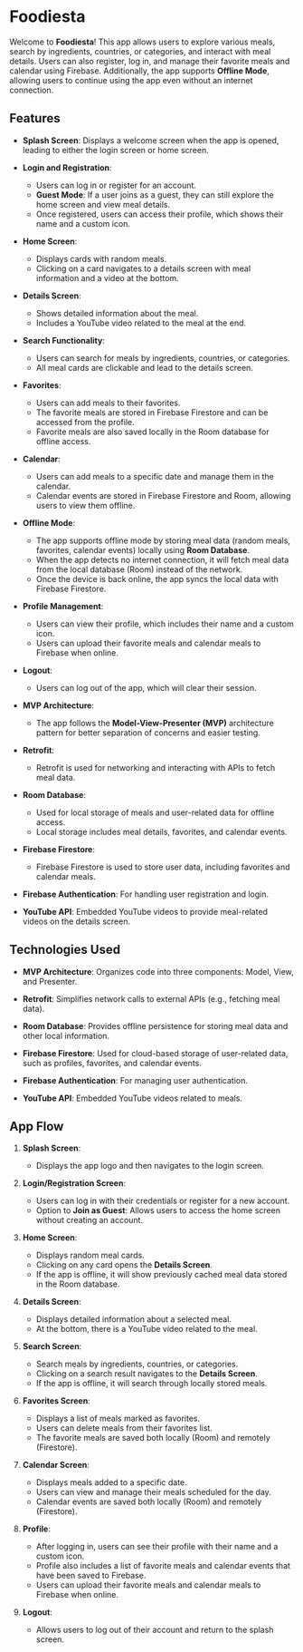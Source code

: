 # Foodiesta

Welcome to **Foodiesta**! This app allows users to explore various meals, search by ingredients, countries, or categories, and interact with meal details. Users can also register, log in, and manage their favorite meals and calendar using Firebase. Additionally, the app supports **Offline Mode**, allowing users to continue using the app even without an internet connection.

## Features

- **Splash Screen**: Displays a welcome screen when the app is opened, leading to either the login screen or home screen.
  
- **Login and Registration**:
  - Users can log in or register for an account.
  - **Guest Mode**: If a user joins as a guest, they can still explore the home screen and view meal details.
  - Once registered, users can access their profile, which shows their name and a custom icon.

- **Home Screen**:
  - Displays cards with random meals.
  - Clicking on a card navigates to a details screen with meal information and a video at the bottom.

- **Details Screen**:
  - Shows detailed information about the meal.
  - Includes a YouTube video related to the meal at the end.

- **Search Functionality**:
  - Users can search for meals by ingredients, countries, or categories.
  - All meal cards are clickable and lead to the details screen.

- **Favorites**:
  - Users can add meals to their favorites.
  - The favorite meals are stored in Firebase Firestore and can be accessed from the profile.
  - Favorite meals are also saved locally in the Room database for offline access.

- **Calendar**:
  - Users can add meals to a specific date and manage them in the calendar.
  - Calendar events are stored in Firebase Firestore and Room, allowing users to view them offline.

- **Offline Mode**:
  - The app supports offline mode by storing meal data (random meals, favorites, calendar events) locally using **Room Database**.
  - When the app detects no internet connection, it will fetch meal data from the local database (Room) instead of the network.
  - Once the device is back online, the app syncs the local data with Firebase Firestore.

- **Profile Management**:
  - Users can view their profile, which includes their name and a custom icon.
  - Users can upload their favorite meals and calendar meals to Firebase when online.
  
- **Logout**:
  - Users can log out of the app, which will clear their session.

- **MVP Architecture**:
  - The app follows the **Model-View-Presenter (MVP)** architecture pattern for better separation of concerns and easier testing.

- **Retrofit**:
  - Retrofit is used for networking and interacting with APIs to fetch meal data.

- **Room Database**:
  - Used for local storage of meals and user-related data for offline access.
  - Local storage includes meal details, favorites, and calendar events.

- **Firebase Firestore**:
  - Firebase Firestore is used to store user data, including favorites and calendar meals.

- **Firebase Authentication**: For handling user registration and login.

- **YouTube API**: Embedded YouTube videos to provide meal-related videos on the details screen.

## Technologies Used

- **MVP Architecture**: Organizes code into three components: Model, View, and Presenter.
  
- **Retrofit**: Simplifies network calls to external APIs (e.g., fetching meal data).

- **Room Database**: Provides offline persistence for storing meal data and other local information.

- **Firebase Firestore**: Used for cloud-based storage of user-related data, such as profiles, favorites, and calendar events.

- **Firebase Authentication**: For managing user authentication.

- **YouTube API**: Embedded YouTube videos related to meals.

## App Flow

1. **Splash Screen**:
   - Displays the app logo and then navigates to the login screen.

2. **Login/Registration Screen**:
   - Users can log in with their credentials or register for a new account.
   - Option to **Join as Guest**: Allows users to access the home screen without creating an account.

3. **Home Screen**:
   - Displays random meal cards.
   - Clicking on any card opens the **Details Screen**.
   - If the app is offline, it will show previously cached meal data stored in the Room database.

4. **Details Screen**:
   - Displays detailed information about a selected meal.
   - At the bottom, there is a YouTube video related to the meal.
   
5. **Search Screen**:
   - Search meals by ingredients, countries, or categories.
   - Clicking on a search result navigates to the **Details Screen**.
   - If the app is offline, it will search through locally stored meals.

6. **Favorites Screen**:
   - Displays a list of meals marked as favorites.
   - Users can delete meals from their favorites list.
   - The favorite meals are saved both locally (Room) and remotely (Firestore).

7. **Calendar Screen**:
   - Displays meals added to a specific date.
   - Users can view and manage their meals scheduled for the day.
   - Calendar events are saved both locally (Room) and remotely (Firestore).

8. **Profile**:
   - After logging in, users can see their profile with their name and a custom icon.
   - Profile also includes a list of favorite meals and calendar events that have been saved to Firebase.
   - Users can upload their favorite meals and calendar meals to Firebase when online.

9. **Logout**:
   - Allows users to log out of their account and return to the splash screen.

